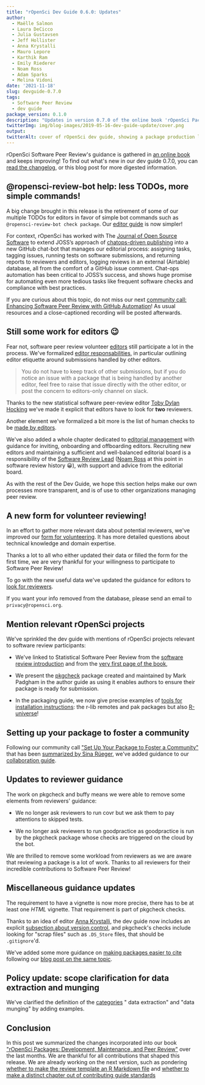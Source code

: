 ```yaml
---
title: "rOpenSci Dev Guide 0.6.0: Updates"
author:
  - Maëlle Salmon
  - Laura DeCicco
  - Julia Gustavsen
  - Jeff Hollister
  - Anna Krystalli
  - Mauro Lepore
  - Karthik Ram
  - Emily Riederer
  - Noam Ross
  - Adam Sparks
  - Melina Vidoni
date: '2021-11-18'
slug: devguide-0.7.0
tags:
  - Software Peer Review
  - dev guide
package_version: 0.1.0
description: "Updates in version 0.7.0 of the online book 'rOpenSci Packages: Development, Maintenance, and Peer Review rOpenSci Packages: Development, Maintenance, and Peer Review'"
twitterImg: img/blog-images/2019-05-16-dev-guide-update/cover.png
output: 
twitterAlt: cover of rOpenSci dev guide, showing a package production line with small humans discussing, examining and promoting packages
---
```


rOpenSci Software Peer Review's guidance is gathered in [an online book](https://devdevguide.netlify.app/) and keeps improving!
To find out what's new in our dev guide 0.7.0, you can [read the changelog](https://devdevguide.netlify.app/booknews.html), 
or this blog post for more digested information.

## @ropensci-review-bot help: less TODOs, more simple commands!

A big change brought in this release is the retirement of some of our multiple TODOs for editors in favor of simple bot commands such as `@ropensci-review-bot check package`. 
Our [editor guide](https://devdevguide.netlify.app/editorguide.html) is now simpler! 

For context, rOpenSci has worked with The [Journal of Open Source Software](https://joss.theoj.org/) to extend JOSS’s approach of [chatops-driven publishing](https://www.arfon.org/chatops-driven-publishing) into a new GitHub chat-bot that manages our editorial process: assigning tasks, tagging issues, running tests on software submissions, and returning reports to reviewers and editors, logging reviews in an external (Airtable) database, all from the comfort of a GitHub issue comment. 
Chat-ops automation has been critical to JOSS’s success, and shows huge promise for automating even more tedious tasks like frequent software checks and compliance with best practices.

If you are curious about this topic, do not miss our next [community call: Enhancing Software Peer Review with GitHub Automation](/dec2021-automation/)!
As usual resources and a close-captioned recording will be posted afterwards.

## Still some work for editors 😉

Fear not, software peer review volunteer [editors](https://ropensci.org/software-review/) still participate a lot in the process.
We've formalized [editor responsabilities](https://devdevguide.netlify.app/editorguide.html#editors-responsabilities), in particular outlining editor etiquette around submissions handled by other editors.

> You do not have to keep track of other submissions, but if you do notice an issue with a package that is being handled by another editor, feel free to raise that issue directly with the other editor, or post the concern to editors-only channel on slack. 

Thanks to the new statistical software peer-review editor [Toby Dylan Hocking](https://github.com/tdhock) we've made it explicit that editors have to look for __two__ reviewers.

Another element we've formalized a bit more is the list of human checks to be [made by editors](https://devdevguide.netlify.app/editortemplate.html).

We've also added a whole chapter dedicated to [editorial management](https://devdevguide.netlify.app/editorialmanagement.html) with guidance for inviting, onboarding and offboarding editors.
Recruiting new editors and maintaining a sufficient and well-balanced editorial board is a responsibility of the [Software Review Lead](https://ropensci.org/about/#team) ([Noam Ross](https://www.noamross.net/) at this point in software review history 😀), with support and advice from the editorial board.

As with the rest of the Dev Guide, we hope this section helps make our own processes more transparent, and is of use to other organizations managing peer review.

## A new form for volunteer reviewing!

In an effort to gather more relevant data about potential reviewers, we've improved our [form for volunteering](https://airtable.com/shrnfDI2S9uuyxtDw).
It has more detailed questions about technical knowledge and domain expertise.

Thanks a lot to all who either updated their data or filled the form for the first time, we are very thankful for your willingness to participate to Software Peer Review!

To go with the new useful data we've updated the guidance for editors to [look for reviewers](https://devdevguide.netlify.app/editorguide.html#how-to-look-for-reviewers).

If you want your info removed from the database, please send an email to `privacy@ropensci.org`.

## Mention relevant rOpenSci projects

We've sprinkled the dev guide with mentions of rOpenSci projects relevant to software review participants:

* We've linked to Statistical Software Peer Review from the [software review introduction](https://devdevguide.netlify.app/softwarereviewintro.html) and from the [very first page of the book](https://devdevguide.netlify.app/index.html),

* We present the [pkgcheck](https://docs.ropensci.org/pkgcheck/) package created and maintained by Mark Padgham in the author guide as using it enables authors to ensure their package is ready for submission.

* In the packaging guide, we now give precise examples of [tools for installation instructions](https://devdevguide.netlify.app/building.html#readme): the r-lib remotes and pak packages but also [R-universe](/r-universe/)!

## Setting up your package to foster a community

Following our community call ["Set Up Your Package to Foster a Community"](/commcalls/apr2021-pkg-community/) that has been [summarized by  Sina Rüeger](/blog/2021/04/28/commcall-pkg-community/), we've added guidance to our [collaboration guide](https://devdevguide.netlify.app/collaboration.html).

## Updates to reviewer guidance

The work on pkgcheck and buffy means we were able to remove some elements from reviewers' guidance: 

* We no longer ask reviewers to run covr but we ask them to pay attentions to skipped tests.

* We no longer ask reviewers to run goodpractice as goodpractice is run by the pkgcheck package whose checks are triggered on the cloud by the bot.

We are thrilled to remove some workload from reviewers as we are aware that reviewing a package is a lot of work. 
Thanks to all reviewers for their incredible contributions to Software Peer Review!

## Miscellaneous guidance updates

The requirement to have a vignette is now more precise, there has to be at least one _HTML_ vignette. 
That requirement is part of pkgcheck checks.

Thanks to an idea of editor [Anna Krystalli](https://github.com/annakrystalli), the dev guide now includes an explicit [subsection about version control](https://devdevguide.netlify.app/building.html#version-control), and pkgcheck's checks include looking for "scrap files" such as `.DS_Store` files, that should be `.gitignore`'d.

We've added some more guidance on [making packages easier to cite](https://devdevguide.netlify.app/building.html#version-control) following our [blog post on the same topic](/blog/2021/02/16/package-citation/).

## Policy update: scope clarification for data extraction and munging

We've clarified the definition of the [categories](https://devdevguide.netlify.app/policies.html#package-categories) " data extraction" and "data munging" by adding examples.

## Conclusion

In this post we summarized the changes incorporated into our book ["rOpenSci Packages: Development, Maintenance, and Peer Review"](https://devdevguide.netlify.app/) over the last months. 
We are thankful for all contributions that shaped this release. 
We are already working on the next version, such as pondering [whether to make the review template an R Markdown file](https://github.com/ropensci/dev_guide/issues/340) and [whether to make a distinct chapter out of contributing guide standards](https://github.com/ropensci/dev_guide/issues/334)
